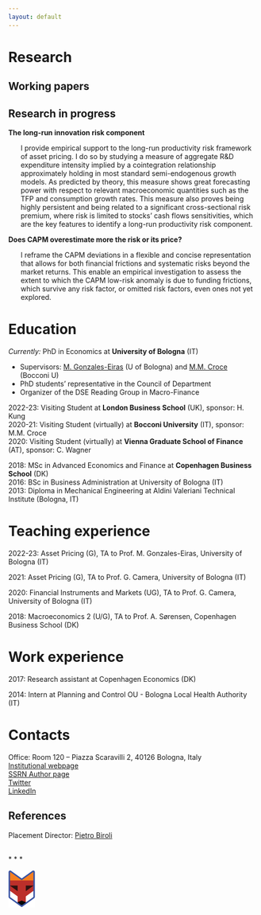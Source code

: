 ```yaml
---
layout: default
---
```


<!-- > Welcome! 
>  -->

# Research


## Working papers


## Research in progress

<!-- style="text-align: center; margin-block: 10px;" -->
<p style="margin-block: 10px;"> <strong> The long-run innovation risk component </strong> <i>  </i></p>

<p style="padding-left:25px"> I provide empirical support to the long-run productivity risk framework of asset pricing. I do so by studying a measure of aggregate R&D expenditure intensity implied by a cointegration relationship approximately holding in most standard semi-endogenous growth models. As predicted by theory, this measure shows great forecasting power with respect to relevant macroeconomic quantities such as the TFP and consumption growth rates. This measure also proves being highly persistent and being related to a significant cross-sectional risk premium, where risk is limited to stocks’ cash flows sensitivities, which are the key features to identify a long-run productivity risk component. </p>


<p style="font-weight:bold; margin-block: 10px;">Does CAPM overestimate more the risk or its price?</p>

<p style="padding-left:25px"> I reframe the CAPM deviations in a flexible and concise representation that allows for both financial frictions and systematic risks beyond the market returns. This enable an empirical investigation to assess the extent to which the CAPM low-risk anomaly is due to funding frictions, which survive any risk factor, or omitted risk factors, even ones not yet explored. </p> 


# Education

_Currently:_  PhD in Economics at **University of Bologna** (IT)
* Supervisors: [M. Gonzales-Eiras](https://sites.google.com/view/mgeiras/inicio) (U of Bologna) and [M.M. Croce](https://sites.google.com/view/mmcroce/home) (Bocconi U)
* PhD students’ representative in the Council of Department
* Organizer of the DSE Reading Group in Macro-Finance

<!-- 2023-24: Research Fellow at University of Bologna (IT), supervisor: G. Cavaliere <br> -->
2022-23: Visiting Student at **London Business School** (UK), sponsor: H. Kung <br>
2020-21: Visiting Student (virtually) at **Bocconi University** (IT), sponsor: M.M. Croce <br>
2020: Visiting Student (virtually) at **Vienna Graduate School of Finance** (AT), sponsor: C. Wagner <br>

2018: MSc in Advanced Economics and Finance at **Copenhagen Business School** (DK) <br>
2016: BSc in Business Administration at University of Bologna (IT) <br>
2013: Diploma in Mechanical Engineering at Aldini Valeriani Technical Institute (Bologna, IT) <br>




# Teaching experience
2022-23: Asset Pricing (G), TA to Prof. M. Gonzales-Eiras, University of Bologna (IT)

2021: Asset Pricing (G), TA to Prof. G. Camera, University of Bologna (IT)

2020: Financial Instruments and Markets (UG), TA to Prof. G. Camera, University of Bologna (IT)

2018: Macroeconomics 2 (U/G), TA to Prof. A. Sørensen, Copenhagen Business School (DK)

# Work experience
2017: Research assistant at Copenhagen Economics (DK) 

2014: Intern at Planning and Control OU - Bologna Local Health Authority (IT)


# Contacts
Office: Room 120 – Piazza Scaravilli 2, 40126 Bologna, Italy <br>
[Institutional webpage](https://www.unibo.it/sitoweb/f.franceschini/en) <br>
[SSRN Author page](https://papers.ssrn.com/sol3/cf_dev/AbsByAuth.cfm?per_id=2836171) <br>
[Twitter](https://twitter.com/FFabio_econ) <br>
[LinkedIn](https://www.linkedin.com/in/f-fabio/?locale=en_US) <br>

## References

Placement Director: [Pietro Biroli](https://sites.google.com/site/pietrobiroli/home)


<!-- [~~another page~~](./another-page.html). -->

<!-- | head1        | head two          | three |
|:-------------|:------------------|:------|
| ok           | good swedish fish | nice  |
| out of stock | good and plenty   | nice  |
| ok           | good `oreos`      | hmm   |
| ok           | good `zoute` drop | yumm  | -->

<br>
* * *
<br>


![oibafox](/assets/img/oibafox.png)

<!-- <img style="margin-left: auto;margin-right: auto;"  src="/assets/img/oibafox.png" alt="oibafox" /> -->




<!-- <dl>
<dt>Name</dt>
<dd>Godzilla</dd>
<dt>Born</dt>
<dd>1952</dd>
<dt>Birthplace</dt>
<dd>Japan</dd>
<dt>Color</dt>
<dd>Green</dd>
</dl> -->


<!-- ```
The final element.
``` -->
